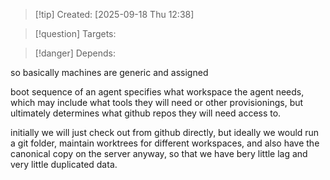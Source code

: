 
>[!tip] Created: [2025-09-18 Thu 12:38]

>[!question] Targets: 

>[!danger] Depends: 

so basically machines are generic and assigned

boot sequence of an agent specifies what workspace the agent needs, which may include what tools they will need or other provisionings, but ultimately determines what github repos they will need access to.

initially we will just check out from github directly, but ideally we would run a git folder, maintain worktrees for different workspaces, and also have the canonical copy on the server anyway, so that we have bery little lag and very little duplicated data.